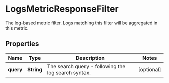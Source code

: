 

# LogsMetricResponseFilter

The log-based metric filter. Logs matching this filter will be aggregated in this metric.
## Properties

Name | Type | Description | Notes
------------ | ------------- | ------------- | -------------
**query** | **String** | The search query - following the log search syntax. |  [optional]




